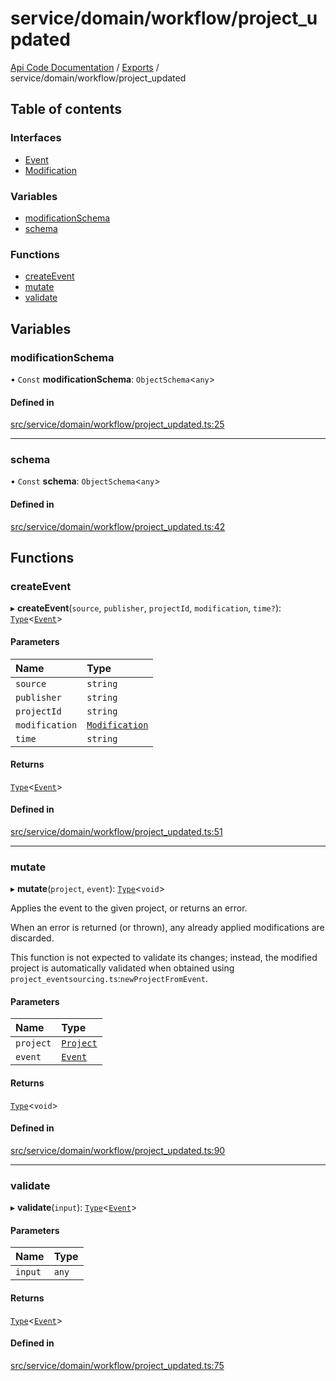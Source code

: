 # service/domain/workflow/project\_updated
 
[Api Code Documentation](../README.md) / [Exports](../modules.md) / service/domain/workflow/project\_updated

## Table of contents

### Interfaces

- [Event](../interfaces/service_domain_workflow_project_updated.Event.md)
- [Modification](../interfaces/service_domain_workflow_project_updated.Modification.md)

### Variables

- [modificationSchema](service_domain_workflow_project_updated.md#modificationschema)
- [schema](service_domain_workflow_project_updated.md#schema)

### Functions

- [createEvent](service_domain_workflow_project_updated.md#createevent)
- [mutate](service_domain_workflow_project_updated.md#mutate)
- [validate](service_domain_workflow_project_updated.md#validate)

## Variables

### modificationSchema

• `Const` **modificationSchema**: `ObjectSchema`<`any`\>

#### Defined in

[src/service/domain/workflow/project_updated.ts:25](https://github.com/openkfw/TruBudget/blob/0804644/api/src/service/domain/workflow/project_updated.ts#L25)

___

### schema

• `Const` **schema**: `ObjectSchema`<`any`\>

#### Defined in

[src/service/domain/workflow/project_updated.ts:42](https://github.com/openkfw/TruBudget/blob/0804644/api/src/service/domain/workflow/project_updated.ts#L42)

## Functions

### createEvent

▸ **createEvent**(`source`, `publisher`, `projectId`, `modification`, `time?`): [`Type`](result.md#type)<[`Event`](../interfaces/service_domain_workflow_project_updated.Event.md)\>

#### Parameters

| Name | Type |
| :------ | :------ |
| `source` | `string` |
| `publisher` | `string` |
| `projectId` | `string` |
| `modification` | [`Modification`](../interfaces/service_domain_workflow_project_updated.Modification.md) |
| `time` | `string` |

#### Returns

[`Type`](result.md#type)<[`Event`](../interfaces/service_domain_workflow_project_updated.Event.md)\>

#### Defined in

[src/service/domain/workflow/project_updated.ts:51](https://github.com/openkfw/TruBudget/blob/0804644/api/src/service/domain/workflow/project_updated.ts#L51)

___

### mutate

▸ **mutate**(`project`, `event`): [`Type`](result.md#type)<`void`\>

Applies the event to the given project, or returns an error.

When an error is returned (or thrown), any already applied modifications are
discarded.

This function is not expected to validate its changes; instead, the modified project
is automatically validated when obtained using
`project_eventsourcing.ts`:`newProjectFromEvent`.

#### Parameters

| Name | Type |
| :------ | :------ |
| `project` | [`Project`](../interfaces/service_domain_workflow_project.Project.md) |
| `event` | [`Event`](../interfaces/service_domain_workflow_project_updated.Event.md) |

#### Returns

[`Type`](result.md#type)<`void`\>

#### Defined in

[src/service/domain/workflow/project_updated.ts:90](https://github.com/openkfw/TruBudget/blob/0804644/api/src/service/domain/workflow/project_updated.ts#L90)

___

### validate

▸ **validate**(`input`): [`Type`](result.md#type)<[`Event`](../interfaces/service_domain_workflow_project_updated.Event.md)\>

#### Parameters

| Name | Type |
| :------ | :------ |
| `input` | `any` |

#### Returns

[`Type`](result.md#type)<[`Event`](../interfaces/service_domain_workflow_project_updated.Event.md)\>

#### Defined in

[src/service/domain/workflow/project_updated.ts:75](https://github.com/openkfw/TruBudget/blob/0804644/api/src/service/domain/workflow/project_updated.ts#L75)

